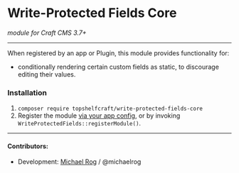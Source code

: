 # Write-Protected Fields Core

_module for Craft CMS 3.7+_

* * *

When registered by an app or Plugin, this module provides functionality for:
- conditionally rendering certain custom fields as static, to discourage editing their values.

### Installation

1. `composer require topshelfcraft/write-protected-fields-core`
2. Register the module [via your app config](https://craftcms.com/docs/3.x/config/#modules), or by invoking `WriteProtectedFields::registerModule()`.

* * *

#### Contributors:

- Development: [Michael Rog](https://michaelrog.com) / @michaelrog
